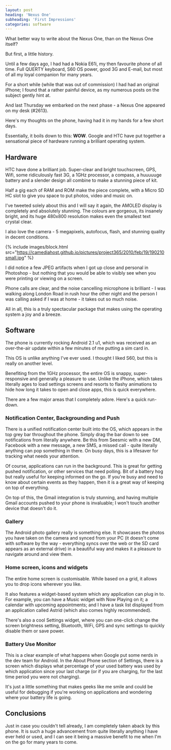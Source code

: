 ```yaml
---
layout: post
heading: 'Nexus One'
subheading: 'First Impressions'
categories: software
---
```


What better way to write about the Nexus One, than on the Nexus One itself?

But first, a little history.

Until a few days ago, I had had a Nokia E61i, my then favourite phone of all time. Full QUERTY keyboard, S60 OS power, good 3G and E-mail, but most of all my loyal companion for many years.

For a short while (while that was out of commission) I had had an original iPhone; I found that a rather painful device, as my numerous posts on the subject gently hint at.

And last Thursday we embarked on the next phase - a Nexus One appeared on my desk (#2613).

Here's my thoughts on the phone, having had it in my hands for a few short days.

Essentially, it boils down to this: **WOW**. Google and HTC have put together a sensational piece of hardware running a brilliant operating system.

<!-- Replace missing image from http://media.chris-alexander.co.uk/wp-content/uploads/2010/02/nexus13.jpg -->

## Hardware

HTC have done a brilliant job. Super-clear and bright touchscreen, GPS, Wifi, some ridiculously fast 3G, a 1GHz processor, a compass, a huuuuuge battery and a slender design all combine to make a stunning piece of kit.

Half a gig each of RAM and ROM make the piece complete, with a Micro SD HC slot to give you space to put photos, video and music on.

I've tweeted solely about this and I will say it again, the AMOLED display is completely and absolutely stunning. The colours are gorgeous, its insanely bright, and its huge 480x800 resolution makes even the smallest text crystal clear.

I also love the camera - 5 megapixels, autofocus, flash, and stunning quality in decent conditions.

{% include images/block.html src="https://camediahost.github.io/pictures/project365/2010/feb/19/190210small.jpg" %}

I did notice a few JPEG artifacts when I got up close and personal in Photoshop - but nothing that you would be able to visibly see when you were printing or viewing on a screen.

<!-- Replace missing image from http://media.chris-alexander.co.uk/wp-content/uploads/2010/02/camera.jpg -->

Phone calls are clear, and the noise cancelling microphone is brilliant - I was walking along London Road in rush hour the other night and the person I was calling asked if I was at home - it takes out so much noise.

All in all, this is a truly spectacular package that makes using the operating system a joy and a breeze.

## Software

The phone is currently rocking Android 2.1 u1, which was received as an over-the-air update within a few minutes of me putting a sim card in.

This OS is unlike anything I've ever used. I thought I liked S60, but this is really on another level.

Benefiting from the 1GHz processor, the entire OS is snappy, super-responsive and generally a pleasure to use. Unlike the iPhone, which takes literally ages to load settings screens and resorts to flashy animations to hide how long it takes to open and close apps, this is quick everywhere.

There are a few major areas that I completely adore. Here's a quick run-down.

### Notification Center, Backgrounding and Push

There is a unified notification center built into the OS, which appears in the top grey bar throughout the phone. Simply drag the bar down to see notifications from literally anywhere. Be this from Seesmic with a new DM, Facebook with a new message, a new SMS, a missed call - quite literally anything can pop something in there. On busy days, this is a lifesaver for tracking what needs your attention.

Of course, applications can run in the background. This is great for getting pushed notification, or other services that need polling. Bit of a battery hog but really useful for keeping informed on the go. If you're busy and need to know about certain events as they happen, then it is a great way of keeping on top of everything.

<!-- Replace missing image from http://media.chris-alexander.co.uk/wp-content/uploads/2010/02/notifications.jpg -->

On top of this, the Gmail integration is truly stunning, and having multiple Gmail accounts pushed to your phone is invaluable; I won't touch another device that doesn't do it.

<!-- Replace missing image from http://media.chris-alexander.co.uk/wp-content/uploads/2010/02/mail.jpg -->

### Gallery

The Android photo gallery really is something else. It showcases the photos you have taken on the camera and synced from your PC (it doesn't come with software by the way - everything syncs over the web or the SD card appears as an external drive) in a beautiful way and makes it a pleasure to navigate around and view them.

<!-- Replace missing image from http://media.chris-alexander.co.uk/wp-content/uploads/2010/02/gallery1.jpg -->

<!-- Replace missing image from http://media.chris-alexander.co.uk/wp-content/uploads/2010/02/gallery2.jpg -->

<!-- Replace missing image from http://media.chris-alexander.co.uk/wp-content/uploads/2010/02/gallery3.jpg -->

### Home screen, icons and widgets

The entire home screen is customisable. While based on a grid, it allows you to drop icons wherever you like.

It also features a widget-based system which any application can plug in to. For example, you can have a Music widget with Now Playing on it; a calendar with upcoming appointments; and I have a task list displayed from an application called Astrid (which also comes highly recommended).

There's also a cool Settings widget, where you can one-click change the screen brightness setting, Bluetooth, WiFi, GPS and sync settings to quickly disable them or save power.

<!-- Replace missing image from http://media.chris-alexander.co.uk/wp-content/uploads/2010/02/home1.jpg -->

<!-- Replace missing image from http://media.chris-alexander.co.uk/wp-content/uploads/2010/02/home2.jpg -->

<!-- Replace missing image from http://media.chris-alexander.co.uk/wp-content/uploads/2010/02/home3.jpg -->

### Battery Use Monitor

This is a clear example of what happens when Google put some nerds in the dev team for Android. In the About Phone section of Settings, there is a screen which displays what percentage of your used battery was used by which application since your last charge (or if you are charging, for the last time period you were not charging).

It's just a little something that makes geeks like me smile and could be useful for debugging if you're working on applications and wondering where your battery life is going.

<!-- Replace missing image from http://media.chris-alexander.co.uk/wp-content/uploads/2010/02/battery.jpg -->

## Conclusions

Just in case you couldn't tell already, I am completely taken aback by this phone. It is such a huge advancement from quite literally anything I have ever held or used, and I can see it being a massive benefit to me when I'm on the go for many years to come.
